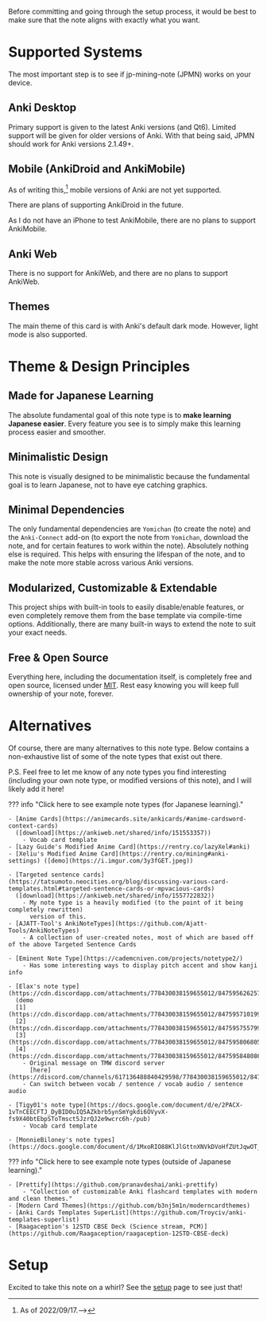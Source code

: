
Before committing and going through the setup process,
it would be best to make sure that the note aligns with exactly what you want.


# Supported Systems
The most important step is to see if jp-mining-note (JPMN) works on your device.

## Anki Desktop
Primary support is given to the latest Anki versions (and Qt6).
Limited support will be given for older versions of Anki.
With that being said, JPMN should work for Anki versions 2.1.49+.

## Mobile (AnkiDroid and AnkiMobile)
As of writing this,[^1] mobile versions of Anki are not yet supported.

There are plans of supporting AnkiDroid in the future.

As I do not have an iPhone to test AnkiMobile,
there are no plans to support AnkiMobile.

## Anki Web
There is no support for AnkiWeb,
and there are no plans to support AnkiWeb.

## Themes
The main theme of this card is with Anki's default dark mode.
However, light mode is also supported.

[^1]: As of 2022/09/17.-->




# Theme & Design Principles

## Made for Japanese Learning
The absolute fundamental goal of this note type is to **make learning Japanese easier**.
Every feature you see is to simply make this learning process easier and smoother.

## Minimalistic Design
This note is visually designed to be minimalistic because the fundamental goal is to learn Japanese,
not to have eye catching graphics.

## Minimal Dependencies
The only fundamental dependencies are `Yomichan` (to create the note) and the `Anki-Connect` add-on
(to export the note from `Yomichan`, download the note, and for certain features to work within the note).
Absolutely nothing else is required.
This helps with ensuring the lifespan of the note,
and to make the note more stable across various Anki versions.

## Modularized, Customizable & Extendable
This project ships with built-in tools to easily disable/enable features,
or even completely remove them from the base template via compile-time options.
Additionally, there are many built-in ways to extend the note to suit your exact needs.

## Free & Open Source
Everything here, including the documentation itself, is completely free and open source,
licensed under [MIT](https://github.com/Aquafina-water-bottle/jp-mining-note/blob/master/LICENSE).
Rest easy knowing you will keep full ownership of your note, forever.




# Alternatives
Of course, there are many alternatives to this note type.
Below contains a non-exhaustive list of some of the note types that exist out there.

P.S. Feel free to let me know of any note types you find interesting
(including your own note type, or modified versions of this note),
and I will likely add it here!

??? info "Click here to see example note types (for Japanese learning)."

    - [Anime Cards](https://animecards.site/ankicards/#anime-cardsword-context-cards)
      ([download](https://ankiweb.net/shared/info/151553357))
        - Vocab card template
    - [Lazy Guide's Modified Anime Card](https://rentry.co/lazyXel#anki)
    - [Xeliu's Modified Anime Card](https://rentry.co/mining#anki-settings) ([demo](https://i.imgur.com/3y3fGET.jpeg))

    - [Targeted sentence cards](https://tatsumoto.neocities.org/blog/discussing-various-card-templates.html#targeted-sentence-cards-or-mpvacious-cards)
      ([download](https://ankiweb.net/shared/info/1557722832))
        - My note type is a heavily modified (to the point of it being completely rewritten)
          version of this.
    - [AJATT-Tool's AnkiNoteTypes](https://github.com/Ajatt-Tools/AnkiNoteTypes)
        - A collection of user-created notes, most of which are based off of the above Targeted Sentence Cards

    - [Eminent Note Type](https://cademcniven.com/projects/notetype2/)
        - Has some interesting ways to display pitch accent and show kanji info

    - [Elax's note type](https://cdn.discordapp.com/attachments/778430038159655012/847595626257842226/AnimeCards.apkg)
      (demo
      [1](https://cdn.discordapp.com/attachments/778430038159655012/847595710199365642/anki_pn02gFA4g4.png),
      [2](https://cdn.discordapp.com/attachments/778430038159655012/847595755799838720/anki_WomdVVaIPj.png),
      [3](https://cdn.discordapp.com/attachments/778430038159655012/847595806805852180/anki_GdOvg6u5Qv.png),
      [4](https://cdn.discordapp.com/attachments/778430038159655012/847595848086716506/anki_YEvyqLJeF2.png))
        - Original message on TMW discord server
          [here](https://discord.com/channels/617136488840429598/778430038159655012/847595626220355584)
        - Can switch between vocab / sentence / vocab audio / sentence audio

    - [Tigy01's note type](https://docs.google.com/document/d/e/2PACX-1vTnCEECFTJ_DyBID0uIQ5AZkbrb5ynSmYgkdi6OVyvX-fs9X40btEbpSToTmsct5JzrQJ2e9wcrc6h-/pub)
        - Vocab card template

    - [MonnieBiloney's note types](https://docs.google.com/document/d/1MxoRIO88KlJlGttnXNVkDVoHfZUtJqwOT_arRSS5F7Y/edit)

??? info "Click here to see example note types (outside of Japanese learning)."

    - [Prettify](https://github.com/pranavdeshai/anki-prettify)
        - "Collection of customizable Anki flashcard templates with modern and clean themes."
    - [Modern Card Themes](https://github.com/b3nj5m1n/moderncardthemes)
    - [Anki Cards Templates SuperList](https://github.com/Troyciv/anki-templates-superlist)
    - [Raagaception's 12STD CBSE Deck (Science stream, PCM)](https://github.com/Raagaception/raagaception-12STD-CBSE-deck)


# Setup
Excited to take this note on a whirl? See the [setup](setup.md) page to see just that!

